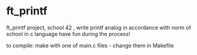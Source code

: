 # ft_printf
ft_printf project, school 42 , write printf analog in accordance with norm of school in c language have fun during the process!

to compile:
make with one of main.c files - change them in Makefile
